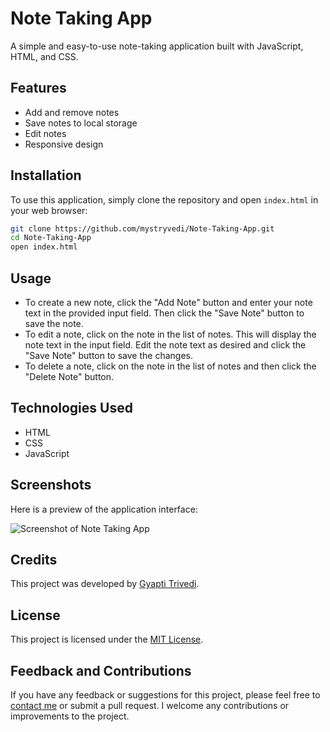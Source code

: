 # Note Taking App

A simple and easy-to-use note-taking application built with JavaScript, HTML, and CSS.

## Features

- Add and remove notes
- Save notes to local storage
- Edit notes
- Responsive design

## Installation

To use this application, simply clone the repository and open `index.html` in your web browser:

```bash
git clone https://github.com/mystryvedi/Note-Taking-App.git
cd Note-Taking-App
open index.html
```

## Usage

- To create a new note, click the "Add Note" button and enter your note text in the provided input field. Then click the "Save Note" button to save the note.
- To edit a note, click on the note in the list of notes. This will display the note text in the input field. Edit the note text as desired and click the "Save Note" button to save the changes.
- To delete a note, click on the note in the list of notes and then click the "Delete Note" button.

## Technologies Used

- HTML
- CSS
- JavaScript


## Screenshots

Here is a preview of the application interface:

![Screenshot of Note Taking App](https://user-images.githubusercontent.com/115182741/235348523-106557a9-856b-4b9c-b854-69cfa65f4894.png)

## Credits

This project was developed by [Gyapti Trivedi](https://github.com/mystryvedi).

## License

This project is licensed under the [MIT License](https://opensource.org/licenses/MIT).

## Feedback and Contributions

If you have any feedback or suggestions for this project, please feel free to [contact me](mailto:gyaptitrivedi20004@gmail.com) or submit a pull request. I welcome any contributions or improvements to the project.
